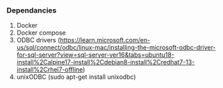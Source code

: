 ### Dependancies

1. Docker
2. Docker compose
3. ODBC drivers (https://learn.microsoft.com/en-us/sql/connect/odbc/linux-mac/installing-the-microsoft-odbc-driver-for-sql-server?view=sql-server-ver16&tabs=ubuntu18-install%2Calpine17-install%2Cdebian8-install%2Credhat7-13-install%2Crhel7-offline)
4. unixODBC (sudo apt-get install unixodbc)

